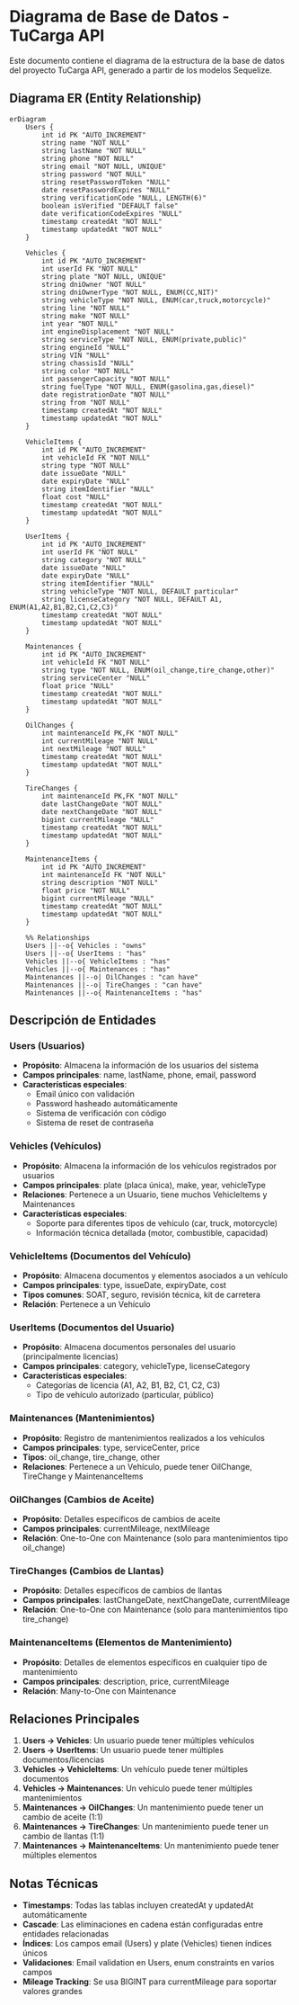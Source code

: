 # Diagrama de Base de Datos - TuCarga API

Este documento contiene el diagrama de la estructura de la base de datos del proyecto TuCarga API, generado a partir de los modelos Sequelize.

## Diagrama ER (Entity Relationship)

```mermaid
erDiagram
    Users {
        int id PK "AUTO_INCREMENT"
        string name "NOT NULL"
        string lastName "NOT NULL"
        string phone "NOT NULL"
        string email "NOT NULL, UNIQUE"
        string password "NOT NULL"
        string resetPasswordToken "NULL"
        date resetPasswordExpires "NULL"
        string verificationCode "NULL, LENGTH(6)"
        boolean isVerified "DEFAULT false"
        date verificationCodeExpires "NULL"
        timestamp createdAt "NOT NULL"
        timestamp updatedAt "NOT NULL"
    }

    Vehicles {
        int id PK "AUTO_INCREMENT"
        int userId FK "NOT NULL"
        string plate "NOT NULL, UNIQUE"
        string dniOwner "NOT NULL"
        string dniOwnerType "NOT NULL, ENUM(CC,NIT)"
        string vehicleType "NOT NULL, ENUM(car,truck,motorcycle)"
        string line "NOT NULL"
        string make "NOT NULL"
        int year "NOT NULL"
        int engineDisplacement "NOT NULL"
        string serviceType "NOT NULL, ENUM(private,public)"
        string engineId "NULL"
        string VIN "NULL"
        string chassisId "NULL"
        string color "NOT NULL"
        int passengerCapacity "NOT NULL"
        string fuelType "NOT NULL, ENUM(gasolina,gas,diesel)"
        date registrationDate "NOT NULL"
        string from "NOT NULL"
        timestamp createdAt "NOT NULL"
        timestamp updatedAt "NOT NULL"
    }

    VehicleItems {
        int id PK "AUTO_INCREMENT"
        int vehicleId FK "NOT NULL"
        string type "NOT NULL"
        date issueDate "NULL"
        date expiryDate "NULL"
        string itemIdentifier "NULL"
        float cost "NULL"
        timestamp createdAt "NOT NULL"
        timestamp updatedAt "NOT NULL"
    }

    UserItems {
        int id PK "AUTO_INCREMENT"
        int userId FK "NOT NULL"
        string category "NOT NULL"
        date issueDate "NULL"
        date expiryDate "NULL"
        string itemIdentifier "NULL"
        string vehicleType "NOT NULL, DEFAULT particular"
        string licenseCategory "NOT NULL, DEFAULT A1, ENUM(A1,A2,B1,B2,C1,C2,C3)"
        timestamp createdAt "NOT NULL"
        timestamp updatedAt "NOT NULL"
    }

    Maintenances {
        int id PK "AUTO_INCREMENT"
        int vehicleId FK "NOT NULL"
        string type "NOT NULL, ENUM(oil_change,tire_change,other)"
        string serviceCenter "NULL"
        float price "NULL"
        timestamp createdAt "NOT NULL"
        timestamp updatedAt "NOT NULL"
    }

    OilChanges {
        int maintenanceId PK,FK "NOT NULL"
        int currentMileage "NOT NULL"
        int nextMileage "NOT NULL"
        timestamp createdAt "NOT NULL"
        timestamp updatedAt "NOT NULL"
    }

    TireChanges {
        int maintenanceId PK,FK "NOT NULL"
        date lastChangeDate "NOT NULL"
        date nextChangeDate "NOT NULL"
        bigint currentMileage "NULL"
        timestamp createdAt "NOT NULL"
        timestamp updatedAt "NOT NULL"
    }

    MaintenanceItems {
        int id PK "AUTO_INCREMENT"
        int maintenanceId FK "NOT NULL"
        string description "NOT NULL"
        float price "NOT NULL"
        bigint currentMileage "NULL"
        timestamp createdAt "NOT NULL"
        timestamp updatedAt "NOT NULL"
    }

    %% Relationships
    Users ||--o{ Vehicles : "owns"
    Users ||--o{ UserItems : "has"
    Vehicles ||--o{ VehicleItems : "has"
    Vehicles ||--o{ Maintenances : "has"
    Maintenances ||--o| OilChanges : "can have"
    Maintenances ||--o| TireChanges : "can have"
    Maintenances ||--o{ MaintenanceItems : "has"
```

## Descripción de Entidades

### Users (Usuarios)
- **Propósito**: Almacena la información de los usuarios del sistema
- **Campos principales**: name, lastName, phone, email, password
- **Características especiales**: 
  - Email único con validación
  - Password hasheado automáticamente
  - Sistema de verificación con código
  - Sistema de reset de contraseña

### Vehicles (Vehículos)
- **Propósito**: Almacena la información de los vehículos registrados por usuarios
- **Campos principales**: plate (placa única), make, year, vehicleType
- **Relaciones**: Pertenece a un Usuario, tiene muchos VehicleItems y Maintenances
- **Características especiales**:
  - Soporte para diferentes tipos de vehículo (car, truck, motorcycle)
  - Información técnica detallada (motor, combustible, capacidad)

### VehicleItems (Documentos del Vehículo)
- **Propósito**: Almacena documentos y elementos asociados a un vehículo
- **Campos principales**: type, issueDate, expiryDate, cost
- **Tipos comunes**: SOAT, seguro, revisión técnica, kit de carretera
- **Relación**: Pertenece a un Vehículo

### UserItems (Documentos del Usuario)
- **Propósito**: Almacena documentos personales del usuario (principalmente licencias)
- **Campos principales**: category, vehicleType, licenseCategory
- **Características especiales**: 
  - Categorías de licencia (A1, A2, B1, B2, C1, C2, C3)
  - Tipo de vehículo autorizado (particular, público)

### Maintenances (Mantenimientos)
- **Propósito**: Registro de mantenimientos realizados a los vehículos
- **Campos principales**: type, serviceCenter, price
- **Tipos**: oil_change, tire_change, other
- **Relaciones**: Pertenece a un Vehículo, puede tener OilChange, TireChange y MaintenanceItems

### OilChanges (Cambios de Aceite)
- **Propósito**: Detalles específicos de cambios de aceite
- **Campos principales**: currentMileage, nextMileage
- **Relación**: One-to-One con Maintenance (solo para mantenimientos tipo oil_change)

### TireChanges (Cambios de Llantas)
- **Propósito**: Detalles específicos de cambios de llantas
- **Campos principales**: lastChangeDate, nextChangeDate, currentMileage
- **Relación**: One-to-One con Maintenance (solo para mantenimientos tipo tire_change)

### MaintenanceItems (Elementos de Mantenimiento)
- **Propósito**: Detalles de elementos específicos en cualquier tipo de mantenimiento
- **Campos principales**: description, price, currentMileage
- **Relación**: Many-to-One con Maintenance

## Relaciones Principales

1. **Users → Vehicles**: Un usuario puede tener múltiples vehículos
2. **Users → UserItems**: Un usuario puede tener múltiples documentos/licencias
3. **Vehicles → VehicleItems**: Un vehículo puede tener múltiples documentos
4. **Vehicles → Maintenances**: Un vehículo puede tener múltiples mantenimientos
5. **Maintenances → OilChanges**: Un mantenimiento puede tener un cambio de aceite (1:1)
6. **Maintenances → TireChanges**: Un mantenimiento puede tener un cambio de llantas (1:1)
7. **Maintenances → MaintenanceItems**: Un mantenimiento puede tener múltiples elementos

## Notas Técnicas

- **Timestamps**: Todas las tablas incluyen createdAt y updatedAt automáticamente
- **Cascade**: Las eliminaciones en cadena están configuradas entre entidades relacionadas
- **Índices**: Los campos email (Users) y plate (Vehicles) tienen índices únicos
- **Validaciones**: Email validation en Users, enum constraints en varios campos
- **Mileage Tracking**: Se usa BIGINT para currentMileage para soportar valores grandes
